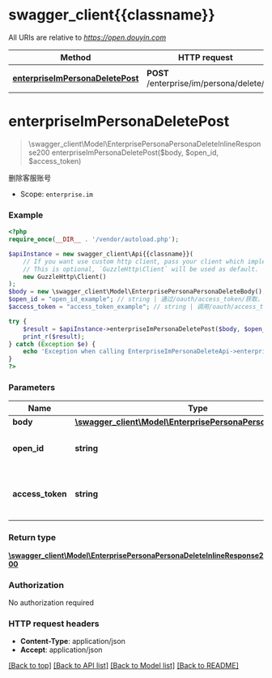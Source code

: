 # swagger_client{{classname}}

All URIs are relative to *https://open.douyin.com*

Method | HTTP request | Description
------------- | ------------- | -------------
[**enterpriseImPersonaDeletePost**](EnterpriseImPersonaDeleteApi.md#enterpriseImPersonaDeletePost) | **POST** /enterprise/im/persona/delete/ | 删除客服账号

# **enterpriseImPersonaDeletePost**
> \swagger_client\Model\EnterprisePersonaPersonaDeleteInlineResponse200 enterpriseImPersonaDeletePost($body, $open_id, $access_token)

删除客服账号

* Scope: `enterprise.im`

### Example
```php
<?php
require_once(__DIR__ . '/vendor/autoload.php');

$apiInstance = new swagger_client\Api{{classname}}(
    // If you want use custom http client, pass your client which implements `GuzzleHttp\ClientInterface`.
    // This is optional, `GuzzleHttp\Client` will be used as default.
    new GuzzleHttp\Client()
);
$body = new \swagger_client\Model\EnterprisePersonaPersonaDeleteBody(); // \swagger_client\Model\EnterprisePersonaPersonaDeleteBody | 
$open_id = "open_id_example"; // string | 通过/oauth/access_token/获取，用户唯一标志
$access_token = "access_token_example"; // string | 调用/oauth/access_token/生成的token，此token需要用户授权。

try {
    $result = $apiInstance->enterpriseImPersonaDeletePost($body, $open_id, $access_token);
    print_r($result);
} catch (Exception $e) {
    echo 'Exception when calling EnterpriseImPersonaDeleteApi->enterpriseImPersonaDeletePost: ', $e->getMessage(), PHP_EOL;
}
?>
```

### Parameters

Name | Type | Description  | Notes
------------- | ------------- | ------------- | -------------
 **body** | [**\swagger_client\Model\EnterprisePersonaPersonaDeleteBody**](../Model/EnterprisePersonaPersonaDeleteBody.md)|  |
 **open_id** | **string**| 通过/oauth/access_token/获取，用户唯一标志 |
 **access_token** | **string**| 调用/oauth/access_token/生成的token，此token需要用户授权。 |

### Return type

[**\swagger_client\Model\EnterprisePersonaPersonaDeleteInlineResponse200**](../Model/EnterprisePersonaPersonaDeleteInlineResponse200.md)

### Authorization

No authorization required

### HTTP request headers

 - **Content-Type**: application/json
 - **Accept**: application/json

[[Back to top]](#) [[Back to API list]](../../README.md#documentation-for-api-endpoints) [[Back to Model list]](../../README.md#documentation-for-models) [[Back to README]](../../README.md)

